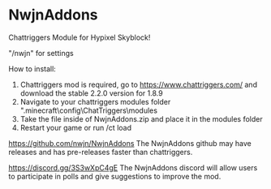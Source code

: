 # NwjnAddons
Chattriggers Module for Hypixel Skyblock!

"/nwjn" for settings

How to install:
1. Chattriggers mod is required, go to https://www.chattriggers.com/ and download the stable 2.2.0 version for 1.8.9
2. Navigate to your chattriggers modules folder ".minecraft\config\ChatTriggers\modules
3. Take the file inside of NwjnAddons.zip and place it in the modules folder
4. Restart your game or run /ct load
 
https://github.com/nwjn/NwjnAddons 
The NwjnAddons github may have releases and has pre-releases faster than chattriggers.

https://discord.gg/3S3wXpC4gE
The NwjnAddons discord will allow users to participate in polls and give suggestions to improve the mod.
